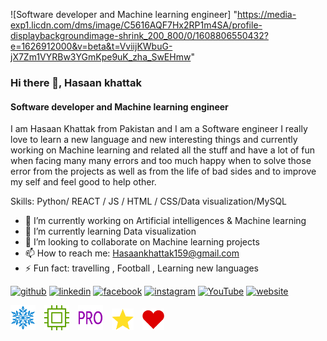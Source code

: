 ![Software developer and Machine learning engineer] "https://media-exp1.licdn.com/dms/image/C5616AQF7Hx2RP1m4SA/profile-displaybackgroundimage-shrink_200_800/0/1608806550432?e=1626912000&v=beta&t=VviijKWbuG-jX7Zm1VYRBw3YGmKpe9uK_zha_SwEHmw"


### Hi there 👋, Hasaan khattak
#### Software developer and Machine learning engineer

I am Hasaan Khattak from Pakistan and I am a Software engineer I really love to learn a new language and new interesting things and currently working on Machine learning and related all the stuff and have a lot of fun when facing many many errors and too much happy when to solve those error from the projects as well as from the life of bad sides and to improve my self and feel good to help other.

Skills: Python/ REACT / JS / HTML / CSS/Data visualization/MySQL 

- 🔭 I’m currently working on Artificial intelligences & Machine learning  
- 🌱 I’m currently learning Data visualization   
- 👯 I’m looking to collaborate on Machine learning projects  
- 📫 How to reach me: Hasaankhattak159@gmail.com 
- ⚡ Fun fact: travelling , Football , Learning new languages  


[<img src='https://cdn.jsdelivr.net/npm/simple-icons@3.0.1/icons/github.svg' alt='github' height='40'>](https://github.com/https://github.com/Hasaankhattak45)  [<img src='https://cdn.jsdelivr.net/npm/simple-icons@3.0.1/icons/linkedin.svg' alt='linkedin' height='40'>](https://www.linkedin.com/in/https://www.linkedin.com/in/hasaan-khattak-907a9b173//)  [<img src='https://cdn.jsdelivr.net/npm/simple-icons@3.0.1/icons/facebook.svg' alt='facebook' height='40'>](https://www.facebook.com/https://web.facebook.com/hasaan.khattak.9/)  [<img src='https://cdn.jsdelivr.net/npm/simple-icons@3.0.1/icons/instagram.svg' alt='instagram' height='40'>](https://www.instagram.com/https://www.instagram.com/hasaankhattak//)  [<img src='https://cdn.jsdelivr.net/npm/simple-icons@3.0.1/icons/youtube.svg' alt='YouTube' height='40'>](https://www.youtube.com/channel/https://www.youtube.com/channel/UCSX6TVc_E9Dk7MTu6aeQNyw)  [<img src='https://cdn.jsdelivr.net/npm/simple-icons@3.0.1/icons/icloud.svg' alt='website' height='40'>](https://hasaankhattak.blogspot.com/)  

<a href='https://archiveprogram.github.com/'><img src='https://raw.githubusercontent.com/acervenky/animated-github-badges/master/assets/acbadge.gif' width='40' height='40'></a> <a href='https://docs.github.com/en/developers'><img src='https://raw.githubusercontent.com/acervenky/animated-github-badges/master/assets/devbadge.gif' width='40' height='40'></a> <a href='https://github.com/pricing'><img src='https://raw.githubusercontent.com/acervenky/animated-github-badges/master/assets/pro.gif' width='40' height='40'></a> <a href='https://stars.github.com/'><img src='https://raw.githubusercontent.com/acervenky/animated-github-badges/master/assets/starbadge.gif' width='35' height='35'></a> <a href='https://docs.github.com/en/github/supporting-the-open-source-community-with-github-sponsors'><img src='https://raw.githubusercontent.com/acervenky/animated-github-badges/master/assets/sponsorbadge.gif' width='35' height='35'></a> 

